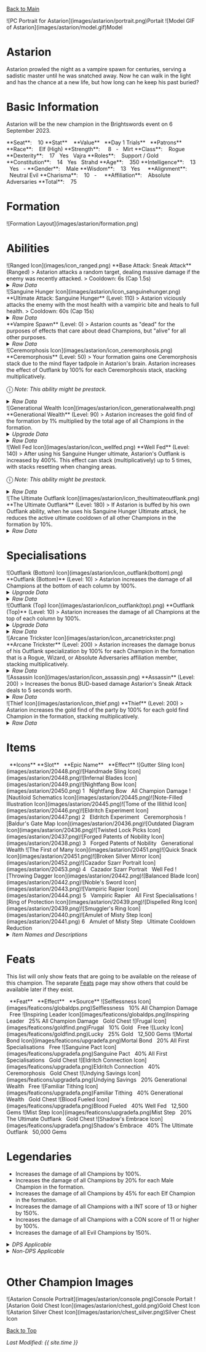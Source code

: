 [Back to Main](index.md)

<span class="championPortraitsRow">
    <span class="championPortraitsImage">
        ![PC Portrait for Astarion](images/astarion/portrait.png)Portait
    </span>
    <span class="championPortraitsImage">
        ![Model GIF of Astarion](images/astarion/model.gif)Model
    </span>
</span>

# Astarion

Astarion prowled the night as a vampire spawn for centuries, serving a sadistic master until he was snatched away. Now he can walk in the light and has the chance at a new life, but how long can he keep his past buried?

# Basic Information

Astarion will be the new champion in the Brightswords event on 6 September 2023.

<span class="champStatsTableColumn">
    <span class="champStatsTableRow">
        <span class="champStatsTableInfoHeader">
            <span style="margin-right:4px;">**Seat**:</span>
        </span>
        <span class="champStatsTableInfo">
            <span style="margin-left:8px;">10</span>
        </span>
        <span class="champStatsTableStatHeader">
            <span style="margin-right:4px;">**Stat**</span>
        </span>
        <span class="champStatsTableStatsHeader">
            <span style="margin-left:8px;">**Value**</span>
        </span>
        <span class="champStatsTableTrialsHeader">
            <span style="margin-left:8px;">**Day 1 Trials**</span>
        </span>
        <span class="champStatsTablePatronsHeader">
            <span style="margin-left:8px;">**Patrons**</span>
        </span>
    </span>
    <span class="champStatsTableRow">
        <span class="champStatsTableInfoHeader">
            <span style="margin-right:4px;">**Race**:</span>
        </span>
        <span class="champStatsTableInfo">
            <span style="margin-left:8px;">Elf (High)</span>
        </span>
        <span class="champStatsTableStatHeader">
            <span style="margin-right:4px;">**Strength**:</span>
        </span>
        <span class="champStatsTableStats">
            <span style="margin-left:13px;">8</span>
        </span>
        <span class="champStatsTableTrials">
            <span style="margin-left:8px;">-</span>
        </span>
        <span class="champStatsTablePatrons">
            <span style="margin-left:8px;">Mirt</span>
        </span>
    </span>
    <span class="champStatsTableRow">
        <span class="champStatsTableInfoHeader">
            <span style="margin-right:4px;">**Class**:</span>
        </span>
        <span class="champStatsTableInfo">
            <span style="margin-left:8px;">Rogue</span>
        </span>
        <span class="champStatsTableStatHeader">
            <span style="margin-right:4px;">**Dexterity**:</span>
        </span>
        <span class="champStatsTableStats">
            <span style="margin-left:8px;">17</span>
        </span>
        <span class="champStatsTableTrials">
            <span style="margin-left:8px;">Yes</span>
        </span>
        <span class="champStatsTablePatrons">
            <span style="margin-left:8px;">Vajra</span>
        </span>
    </span>
    <span class="champStatsTableRow">
        <span class="champStatsTableInfoHeader">
            <span style="margin-right:4px;">**Roles**:</span>
        </span>
        <span class="champStatsTableInfo">
            <span style="margin-left:8px;">Support / Gold</span>
        </span>
        <span class="champStatsTableStatHeader">
            <span style="margin-right:4px;">**Constitution**:</span>
        </span>
        <span class="champStatsTableStats">
            <span style="margin-left:8px;">14</span>
        </span>
        <span class="champStatsTableTrials">
            <span style="margin-left:8px;">Yes</span>
        </span>
        <span class="champStatsTablePatrons">
            <span style="margin-left:8px;">Strahd</span>
        </span>
    </span>
    <span class="champStatsTableRow">
        <span class="champStatsTableInfoHeader">
            <span style="margin-right:4px;">**Age**:</span>
        </span>
        <span class="champStatsTableInfo">
            <span style="margin-left:8px;">350</span>
        </span>
        <span class="champStatsTableStatHeader">
            <span style="margin-right:4px;">**Intelligence**:</span>
        </span>
        <span class="champStatsTableStats">
            <span style="margin-left:8px;">13</span>
        </span>
        <span class="champStatsTableTrials">
            <span style="margin-left:8px;">Yes</span>
        </span>
        <span class="champStatsTablePatrons">
            <span style="margin-left:8px;">-</span>
        </span>
    </span>
    <span class="champStatsTableRow">
        <span class="champStatsTableInfoHeader">
            <span style="margin-right:4px;">**Gender**:</span>
        </span>
        <span class="champStatsTableInfo">
            <span style="margin-left:8px;">Male</span>
        </span>
        <span class="champStatsTableStatHeader">
            <span style="margin-right:4px;">**Wisdom**:</span>
        </span>
        <span class="champStatsTableStats">
            <span style="margin-left:8px;">13</span>
        </span>
        <span class="champStatsTableTrials">
            <span style="margin-left:8px;">Yes</span>
        </span>
        <span class="champStatsTablePatrons">
            <span style="margin-left:8px;">&nbsp;</span>
        </span>
    </span>
    <span class="champStatsTableRow">
        <span class="champStatsTableInfoHeader">
            <span style="margin-right:4px;">**Alignment**:</span>
        </span>
        <span class="champStatsTableInfo">
            <span style="margin-left:8px;">Neutral Evil</span>
        </span>
        <span class="champStatsTableStatHeader">
            <span style="margin-right:4px;">**Charisma**:</span>
        </span>
        <span class="champStatsTableStats">
            <span style="margin-left:8px;">10</span>
        </span>
        <span class="champStatsTableTrials">
            <span style="margin-left:8px;">-</span>
        </span>
        <span class="champStatsTablePatrons">
            <span style="margin-left:8px;">&nbsp;</span>
        </span>
    </span>
    <span class="champStatsTableRow">
        <span class="champStatsTableInfoHeader">
            <span style="margin-right:4px;">**Affiliation**:</span>
        </span>
        <span class="champStatsTableInfo">
            <span style="margin-left:8px;">Absolute Adversaries</span>
        </span>
        <span class="champStatsTableStatHeader">
            <span style="margin-right:4px;">**Total**:</span>
        </span>
        <span class="champStatsTableStats">
            <span style="margin-left:8px;">75</span>
        </span>
        <span class="champStatsTableTrials">
            <span style="margin-left:8px;">&nbsp;</span>
        </span>
        <span class="champStatsTablePatrons">
            <span style="margin-left:8px;">&nbsp;</span>
        </span>
    </span>
</span>

# Formation

<span class="formationBorder">
    ![Formation Layout](images/astarion/formation.png)
</span>

# Abilities

<div markdown="1" class="abilityBorder"><div markdown="1" class="abilityBorderInner">
![Ranged Icon](images/icon_ranged.png) **Base Attack: Sneak Attack** (Ranged)
> Astarion attacks a random target, dealing massive damage if the enemy was recently attacked.  
> Cooldown: 6s (Cap 1.5s)
<details><summary><em>Raw Data</em></summary>
<p>
<pre>
{
    "description": "Astarion attacks a random target, dealing massive damage if the enemy was recently attacked.",
    "long_description": "",
    "damage_modifier": 1,
    "damage_types": ["ranged"],
    "graphic_id": 0,
    "target": "random",
    "aoe_radius": 0,
    "tags": ["ranged"],
    "num_targets": 1,
    "animations": [{
        "projectile_details": {
            "percent_height_offset": 10,
            "projectile_graphic_id": 20375,
            "projectile_speed": 1750,
            "hash": "ecac999b510d089e10f4e6a0edf92483",
            "rotation_speed": 720
        },
        "bonus_seconds_of_bud": 1,
        "teleport_sequence_name": "charge",
        "special_melee": "astarion",
        "shoot_offset": {
            "x": 50,
            "y": -125
        },
        "bud_override_upgrade_id": 12497,
        "type": "melee_attack",
        "shoot_sequence_name": "attack",
        "shoot_sound_id": 180,
        "shoot_frame": 5,
        "bonus_bud_threshold": 3
    }],
    "name": "Sneak Attack",
    "cooldown": 6,
    "id": 677
}
</pre>
</p>
</details>
</div></div>

<div markdown="1" class="abilityBorder"><div markdown="1" class="abilityBorderInner">
![Sanguine Hunger Icon](images/astarion/icon_sanguinehunger.png) **Ultimate Attack: Sanguine Hunger** (Level: 110)
> Astarion viciously attacks the enemy with the most health with a vampiric bite and heals to full health.  
> Cooldown: 60s (Cap 15s)
<details><summary><em>Raw Data</em></summary>
<p>
<pre>
{
    "description": "Astarion viciously attacks the enemy with the most health and heals to full health.",
    "long_description": "Astarion viciously attacks the enemy with the most health with a vampiric bite and heals to full health.",
    "damage_modifier": 0.03,
    "damage_types": ["melee"],
    "graphic_id": 20430,
    "target": "highest_health",
    "aoe_radius": 0,
    "tags": [
        "melee",
        "ultimate"
    ],
    "num_targets": 1,
    "animations": [{
        "damage_frame": 18,
        "teleport_sequence_name": "charge",
        "ultimate": "astarion",
        "melee_sequence_name": "ultimate",
        "type": "ultimate_attack"
    }],
    "name": "Sanguine Hunger",
    "cooldown": 60,
    "id": 678
}
</pre>
</p>
</details>
</div></div>

<div markdown="1" class="abilityBorder"><div markdown="1" class="abilityBorderInner">
**Vampire Spawn** (Level: 0)
> Astarion counts as "dead" for the purposes of effects that care about dead Champions, but "alive" for all other purposes.
<details><summary><em>Raw Data</em></summary>
<p>
<pre>
{
    "static_dps_mult": null,
    "required_level": 0,
    "effect": "effect_def,1663",
    "name": "Vampire Spawn",
    "id": 12488,
    "hero_id": 129,
    "upgrade_type": "unlock_ability",
    "default_enabled": 1,
    "required_upgrade_id": 0
}
{
    "effect_keys": [{"effect_string": "do_nothing"}],
    "requirements": "",
    "description": {"desc": "Astarion counts as \"dead\" for the purposes of effects that care about dead Champions, but \"alive\" for all other purposes."},
    "id": 1663,
    "flavour_text": "",
    "graphic_id": 0,
    "properties": {
        "is_formation_ability": true,
        "owner_use_outgoing_description": true,
        "formation_circle_icon": false
    }
}
</pre>
</p>
</details>
</div></div>

<div markdown="1" class="abilityBorder"><div markdown="1" class="abilityBorderInner">
![Ceremorphosis Icon](images/astarion/icon_ceremorphosis.png) **Ceremorphosis** (Level: 50)
> Your formation gains one Ceremorphosis stack due to the mind flayer tadpole in Astarion's brain. Astarion increases the effect of Outflank by 100% for each Ceremorphosis stack, stacking multiplicatively.

<span style="font-size:1.2em;">ⓘ</span> *Note: This ability might be prestack.*
<details><summary><em>Raw Data</em></summary>
<p>
<pre>
{
    "static_dps_mult": null,
    "required_level": 50,
    "effect": "effect_def,1664",
    "name": "Ceremorphosis",
    "id": 12489,
    "hero_id": 129,
    "upgrade_type": "unlock_ability",
    "default_enabled": 1,
    "required_upgrade_id": 0
}
{
    "effect_keys": [
        {"effect_string": "pre_stack_amount,100"},
        {
            "amount_expr": "upgrade_amount(12489,0)",
            "stack_title": "Total Ceremorphosis Stacks",
            "amount_updated_listeners": ["slot_changed"],
            "stacks_multiply": true,
            "total_title": "Total Bonus",
            "off_when_benched": true,
            "show_bonus": true,
            "amount_func": "mult",
            "stack_func": "per_ceremorphosis_stacks",
            "effect_string": "buff_upgrades,0,12493,12494",
            "desc_forced_order": 2
        },
        {
            "stack_title": "Astarion Ceremorphosis Stacks",
            "manual_stacking": true,
            "stacks_multiply": false,
            "off_when_benched": true,
            "outgoing_buffs": false,
            "effect_string": "astarion_ceremorphosis_stacks,1",
            "show_stacks": true,
            "desc_forced_order": 1
        }
    ],
    "requirements": "",
    "description": {"desc": "Your formation gains one Ceremorphosis stack due to the mind flayer tadpole in Astarion's brain. Astarion increases the effect of Outflank by $(amount)% for each Ceremorphosis stack, stacking multiplicatively."},
    "id": 1664,
    "flavour_text": "",
    "graphic_id": 20421,
    "properties": {
        "indexed_effect_properties": true,
        "retain_on_slot_changed": true,
        "is_formation_ability": true,
        "default_bonus_index": 0,
        "owner_use_outgoing_description": true,
        "per_effect_index_bonuses": true
    }
}
</pre>
</p>
</details>
</div></div>

<div markdown="1" class="abilityBorder"><div markdown="1" class="abilityBorderInner">
![Generational Wealth Icon](images/astarion/icon_generationalwealth.png) **Generational Wealth** (Level: 90)
> Astarion increases the gold find of the formation by 1% multiplied by the total age of all Champions in the formation.
<details><summary><em>Upgrade Data</em></summary>
<p>
<pre>
Upgrades:
      290: 100%
      590: 100%
      990: 100%
    1,490: 100%
    1,990: 100%
    2,490: 100%

    Total Upgrade Bonus: 6,300%
</pre>
</p>
</details>
<details><summary><em>Raw Data</em></summary>
<p>
<pre>
{
    "static_dps_mult": null,
    "required_level": 90,
    "effect": "effect_def,1665",
    "name": "Generational Wealth",
    "id": 12490,
    "hero_id": 129,
    "upgrade_type": "unlock_ability",
    "default_enabled": 1,
    "required_upgrade_id": 0
}
{
    "effect_keys": [{
        "stack_title": "Total Age",
        "amount_updated_listeners": ["slot_changed"],
        "stacks_multiply": false,
        "off_when_benched": true,
        "show_bonus": true,
        "amount_func": "add",
        "stack_func": "per_hero_attribute",
        "per_hero_expr": "age",
        "effect_string": "gold_multiplier_mult,1"
    }],
    "requirements": "",
    "description": {"desc": "Astarion increases the gold find of the formation by $(amount)% multiplied by the total age of all Champions in the formation."},
    "id": 1665,
    "flavour_text": "",
    "graphic_id": 20422,
    "properties": {
        "is_formation_ability": true,
        "owner_use_outgoing_description": true
    }
}
</pre>
</p>
</details>
</div></div>

<div markdown="1" class="abilityBorder"><div markdown="1" class="abilityBorderInner">
![Well Fed Icon](images/astarion/icon_wellfed.png) **Well Fed** (Level: 140)
> After using his Sanguine Hunger ultimate, Astarion's Outflank is increased by 400%. This effect can stack (multiplicatively) up to 5 times, with stacks resetting when changing areas.

<span style="font-size:1.2em;">ⓘ</span> *Note: This ability might be prestack.*
<details><summary><em>Raw Data</em></summary>
<p>
<pre>
{
    "static_dps_mult": null,
    "required_level": 140,
    "effect": "effect_def,1666",
    "name": "Well Fed",
    "id": 12491,
    "hero_id": 129,
    "upgrade_type": "unlock_ability",
    "default_enabled": 1,
    "required_upgrade_id": 0
}
{
    "effect_keys": [
        {"effect_string": "pre_stack_amount,400"},
        {
            "amount_expr": "upgrade_amount(12491,0)",
            "stack_title": "Well Fed Stacks",
            "stacks_multiply": true,
            "show_bonus": true,
            "effect_string": "buff_upgrades,0,12493,12494",
            "max_stacks": 5,
            "more_triggers": [{
                "action": {"type": "reset"},
                "trigger": "area_changed"
            }],
            "stacks_on_trigger": "owner_ultimate_attack"
        }
    ],
    "requirements": "",
    "description": {"desc": "After using his Sanguine Hunger ultimate, Astarion's Outflank is increased by $(amount)%. This effect can stack (multiplicatively) up to 5 times, with stacks resetting when changing areas."},
    "id": 1666,
    "flavour_text": "",
    "graphic_id": 20424,
    "properties": {
        "indexed_effect_properties": true,
        "retain_on_slot_changed": true,
        "is_formation_ability": true,
        "default_bonus_index": 0,
        "owner_use_outgoing_description": true,
        "per_effect_index_bonuses": true
    }
}
</pre>
</p>
</details>
</div></div>

<div markdown="1" class="abilityBorder"><div markdown="1" class="abilityBorderInner">
![The Ultimate Outflank Icon](images/astarion/icon_theultimateoutflank.png) **The Ultimate Outflank** (Level: 180)
> If Astarion is buffed by his own Outflank ability, when he uses his Sanguine Hunger Ultimate attack, he reduces the active ultimate cooldown of all other Champions in the formation by 10%.
<details><summary><em>Raw Data</em></summary>
<p>
<pre>
{
    "static_dps_mult": null,
    "required_level": 180,
    "effect": "effect_def,1667",
    "tip_text": "Astarion reduces ultimate cooldowns of other Champions when he uses his ultimate if he is buffed by his own Outflank ability.",
    "name": "The Ultimate Outflank",
    "id": 12492,
    "hero_id": 129,
    "upgrade_type": "unlock_ability",
    "default_enabled": 1,
    "required_upgrade_id": 0
}
{
    "effect_keys": [{
        "effect_string": "astarion_the_ultimate_outflake,10",
        "hero_id_blacklist": [43]
    }],
    "requirements": "",
    "description": {"desc": "If Astarion is buffed by his own Outflank ability, when he uses his Sanguine Hunger Ultimate attack, he reduces the active ultimate cooldown of all other Champions in the formation by $(amount)%."},
    "id": 1667,
    "flavour_text": "",
    "graphic_id": 20423,
    "properties": {
        "is_formation_ability": true,
        "owner_use_outgoing_description": true
    }
}
</pre>
</p>
</details>
</div></div>

# Specialisations

<div markdown="1" class="abilityBorder"><div markdown="1" class="abilityBorderInner">
![Outflank (Bottom) Icon](images/astarion/icon_outflank(bottom).png) **Outflank (Bottom)** (Level: 10)
> Astarion increases the damage of all Champions at the bottom of each column by 100%.
<details><summary><em>Upgrade Data</em></summary>
<p>
<pre>
Upgrades:
       80: 100%
      150: 100%
      230: 100%
      300: 100%
      400: 100%
      500: 100%
      600: 100%
      750: 100%
      900: 100%
    1,100: 100%
    1,200: 100%
    1,350: 100%
    1,550: 100%
    1,720: 100%
    1,880: 100%
    2,050: 100%
    2,200: 100%
    2,360: 100%
    2,510: 100%
    2,600: 100%
    2,760: 100%

    Total Upgrade Bonus: 2.10e08%
</pre>
</p>
</details>
<details><summary><em>Raw Data</em></summary>
<p>
<pre>
{
    "specialization_name": "Outflank (Bottom)",
    "required_level": 10,
    "specialization_graphic_id": 20427,
    "upgrade_type": "unlock_ability",
    "static_dps_mult": null,
    "effect": "effect_def,1669",
    "tip_text": "Astarion increases the damage of all champions on either the top or the bottom of each column, based on your choice.",
    "name": "Outflank (Bottom)",
    "id": 12494,
    "hero_id": 129,
    "default_enabled": 1,
    "required_upgrade_id": 0,
    "specialization_description": "Astarion looks to the bottom of the formation to deal the most damage."
}
{
    "effect_keys": [{
        "off_when_benched": true,
        "effect_string": "hero_dps_multiplier_mult,100",
        "targets": ["bottom_row_of_each_column"]
    }],
    "requirements": "",
    "description": {"desc": "Astarion increases the damage of all Champions at the bottom of each column by $(amount)%"},
    "id": 1669,
    "flavour_text": "",
    "graphic_id": 20758,
    "properties": {
        "is_formation_ability": true,
        "owner_use_outgoing_description": true,
        "type": "upgrade",
        "tracking_name": "outflank"
    }
}
</pre>
</p>
</details>
</div></div>

<div markdown="1" class="abilityBorder"><div markdown="1" class="abilityBorderInner">
![Outflank (Top) Icon](images/astarion/icon_outflank(top).png) **Outflank (Top)** (Level: 10)
> Astarion increases the damage of all Champions at the top of each column by 100%.
<details><summary><em>Upgrade Data</em></summary>
<p>
<pre>
Upgrades:
       80: 100%
      150: 100%
      230: 100%
      300: 100%
      400: 100%
      500: 100%
      600: 100%
      750: 100%
      900: 100%
    1,100: 100%
    1,200: 100%
    1,350: 100%
    1,550: 100%
    1,720: 100%
    1,880: 100%
    2,050: 100%
    2,200: 100%
    2,360: 100%
    2,510: 100%
    2,600: 100%
    2,760: 100%

    Total Upgrade Bonus: 2.10e08%
</pre>
</p>
</details>
<details><summary><em>Raw Data</em></summary>
<p>
<pre>
{
    "specialization_name": "Outflank (Top)",
    "required_level": 10,
    "specialization_graphic_id": 20428,
    "upgrade_type": "unlock_ability",
    "static_dps_mult": null,
    "effect": "effect_def,1668",
    "tip_text": "Astarion increases the damage of all champions on either the top or the bottom of each column, based on your choice.",
    "name": "Outflank (Top)",
    "id": 12493,
    "hero_id": 129,
    "default_enabled": 1,
    "required_upgrade_id": 0,
    "specialization_description": "Astarion looks to the top of the formation to deal the most damage."
}
{
    "effect_keys": [{
        "off_when_benched": true,
        "effect_string": "hero_dps_multiplier_mult,100",
        "targets": ["top_row_of_each_column"]
    }],
    "requirements": "",
    "description": {"desc": "Astarion increases the damage of all Champions at the top of each column by $(amount)%."},
    "id": 1668,
    "flavour_text": "",
    "graphic_id": 20759,
    "properties": {
        "is_formation_ability": true,
        "owner_use_outgoing_description": true,
        "type": "upgrade",
        "tracking_name": "outflank"
    }
}
</pre>
</p>
</details>
</div></div>

<div markdown="1" class="abilityBorder"><div markdown="1" class="abilityBorderInner">
![Arcane Trickster Icon](images/astarion/icon_arcanetrickster.png) **Arcane Trickster** (Level: 200)
> Astarion increases the damage bonus of his Outflank specialization by 100% for each Champion in the formation that is a Rogue, Wizard, or Absolute Adversaries affiliation member, stacking multiplicatively.
<details><summary><em>Raw Data</em></summary>
<p>
<pre>
{
    "static_dps_mult": null,
    "specialization_name": "Arcane Trickster",
    "required_level": 200,
    "effect": "effect_def,1671",
    "name": "Arcane Trickster",
    "specialization_graphic_id": 20425,
    "id": 12496,
    "hero_id": 129,
    "upgrade_type": "unlock_ability",
    "default_enabled": 1,
    "required_upgrade_id": 0,
    "specialization_description": "Astarion works best with fellow rogues, wizards, and Absolute Adversaries affiliation members."
}
{
    "effect_keys": [{
        "stack_title": "Qualified Champions",
        "amount_updated_listeners": [
            "hero_tags_changed",
            "slot_changed"
        ],
        "show_bonus": true,
        "amount_func": "mult",
        "stack_func": "per_hero",
        "effect_string": "buff_upgrades,100,12493,12494",
        "tag": "absoluteadversaries|rogue|wizard"
    }],
    "requirements": "",
    "description": {"desc": "Astarion increases the damage bonus of his Outflank specialization by $(amount)% for each Champion in the formation that is a Rogue, Wizard, or Absolute Adversaries affiliation member, stacking multiplicatively."},
    "id": 1671,
    "flavour_text": "",
    "graphic_id": 0,
    "properties": {
        "is_formation_ability": true,
        "spec_option_post_apply_info": "Qualified Champions: $num_stacks",
        "owner_use_outgoing_description": true,
        "type": "upgrade",
        "formation_circle_icon": false
    }
}
</pre>
</p>
</details>
</div></div>

<div markdown="1" class="abilityBorder"><div markdown="1" class="abilityBorderInner">
![Assassin Icon](images/astarion/icon_assassin.png) **Assassin** (Level: 200)
> Increases the bonus BUD-based damage Astarion's Sneak Attack deals to 5 seconds worth.
<details><summary><em>Raw Data</em></summary>
<p>
<pre>
{
    "static_dps_mult": null,
    "specialization_name": "Assassin",
    "required_level": 200,
    "effect": "effect_def,1672",
    "name": "Assassin",
    "specialization_graphic_id": 20426,
    "id": 12497,
    "hero_id": 129,
    "upgrade_type": "unlock_ability",
    "default_enabled": 1,
    "required_upgrade_id": 0,
    "specialization_description": "Astarion focuses on dealing more damage when he attacks an enemy who has been recently attacked by an ally."
}
{
    "effect_keys": [{"effect_string": "do_nothing,5"}],
    "requirements": "",
    "description": {"desc": "Increases the bonus BUD-based damage Astarion's Sneak Attack deals to $(amount) seconds worth."},
    "id": 1672,
    "flavour_text": "",
    "graphic_id": 0,
    "properties": {
        "is_formation_ability": true,
        "owner_use_outgoing_description": true,
        "type": "upgrade",
        "formation_circle_icon": false
    }
}
</pre>
</p>
</details>
</div></div>

<div markdown="1" class="abilityBorder"><div markdown="1" class="abilityBorderInner">
![Thief Icon](images/astarion/icon_thief.png) **Thief** (Level: 200)
> Astarion increases the gold find of the party by 100% for each gold find Champion in the formation, stacking multiplicatively.
<details><summary><em>Raw Data</em></summary>
<p>
<pre>
{
    "static_dps_mult": null,
    "specialization_name": "Thief",
    "required_level": 200,
    "effect": "effect_def,1670",
    "name": "Thief",
    "specialization_graphic_id": 20429,
    "id": 12495,
    "hero_id": 129,
    "upgrade_type": "unlock_ability",
    "default_enabled": 1,
    "required_upgrade_id": 0,
    "specialization_description": "Astarion schemes with other gold find Champions in the formation to \"obtain\" even more gold."
}
{
    "effect_keys": [{"effect_string": "gold_mult_per_tagged_crusader_mult,100,gold"}],
    "requirements": "",
    "description": {"desc": "Astarion increases the gold find of the party by $(amount)% for each gold find Champion in the formation, stacking multiplicatively."},
    "id": 1670,
    "flavour_text": "",
    "graphic_id": 0,
    "properties": {
        "is_formation_ability": true,
        "spec_option_post_apply_info": "Qualified Champions: $num_stacks",
        "owner_use_outgoing_description": true,
        "type": "upgrade",
        "formation_circle_icon": false
    }
}
</pre>
</p>
</details>
</div></div>

# Items

<span class="itemTableColumn">
    <span class="itemTableRowHeader">
        <span class="itemTableIcon" style="align-items:center;">
            <span style="margin-left:8px;">**Icons**</span>
        </span>
        <span class="itemTableSlot">
            <span>**Slot**</span>
        </span>
        <span class="itemTableName">
            <span style="margin-left: 8px;">**Epic Name**</span>
        </span>
        <span class="itemTableEffect">
            <span style="margin-left: 8px;">**Effect**</span>
        </span>
    </span>
    <span class="itemTableRow">
        <span class="itemTableIcon" style="align-items:center;">
            <span class="itemTableIcon1">![Gutter Sling Icon](images/astarion/20448.png)</span><span class="itemTableIcon2">![Handmade Sling Icon](images/astarion/20448.png)</span><span class="itemTableIcon3">![Infernal Blades Icon](images/astarion/20449.png)</span><span class="itemTableIcon4">![Nightfang Bow Icon](images/astarion/20450.png)</span>
        </span>
        <span class="itemTableSlot">
            <span>1</span>
        </span>
        <span class="itemTableName">
            <span style="margin-left: 8px;">Nightfang Bow</span>
        </span>
        <span class="itemTableEffect">
            <span style="margin-left: 8px;">All Champion Damage</span>
        </span>
    </span>
    <span class="itemTableRow">
        <span class="itemTableIcon" style="align-items:center;">
            <span class="itemTableIcon1">![Nautiloid Schematics Icon](images/astarion/20445.png)</span><span class="itemTableIcon2">![Note-Filled Illustration Icon](images/astarion/20445.png)</span><span class="itemTableIcon3">![Tome of the Illithid Icon](images/astarion/20446.png)</span><span class="itemTableIcon4">![Eldritch Experiment Icon](images/astarion/20447.png)</span>
        </span>
        <span class="itemTableSlot">
            <span>2</span>
        </span>
        <span class="itemTableName">
            <span style="margin-left: 8px;">Eldritch Experiment</span>
        </span>
        <span class="itemTableEffect">
            <span style="margin-left: 8px;">Ceremorphosis</span>
        </span>
    </span>
    <span class="itemTableRow">
        <span class="itemTableIcon" style="align-items:center;">
            <span class="itemTableIcon1">![Baldur's Gate Map Icon](images/astarion/20436.png)</span><span class="itemTableIcon2">![Outdated Diagram Icon](images/astarion/20436.png)</span><span class="itemTableIcon3">![Twisted Lock Picks Icon](images/astarion/20437.png)</span><span class="itemTableIcon4">![Forged Patents of Nobility Icon](images/astarion/20438.png)</span>
        </span>
        <span class="itemTableSlot">
            <span>3</span>
        </span>
        <span class="itemTableName">
            <span style="margin-left: 8px;">Forged Patents of Nobility</span>
        </span>
        <span class="itemTableEffect">
            <span style="margin-left: 8px;">Generational Wealth</span>
        </span>
    </span>
    <span class="itemTableRow">
        <span class="itemTableIcon" style="align-items:center;">
            <span class="itemTableIcon1">![The First of Many Icon](images/astarion/20451.png)</span><span class="itemTableIcon2">![Quick Snack Icon](images/astarion/20451.png)</span><span class="itemTableIcon3">![Broken Silver Mirror Icon](images/astarion/20452.png)</span><span class="itemTableIcon4">![Cazador Szarr Portrait Icon](images/astarion/20453.png)</span>
        </span>
        <span class="itemTableSlot">
            <span>4</span>
        </span>
        <span class="itemTableName">
            <span style="margin-left: 8px;">Cazador Szarr Portrait</span>
        </span>
        <span class="itemTableEffect">
            <span style="margin-left: 8px;">Well Fed</span>
        </span>
    </span>
    <span class="itemTableRow">
        <span class="itemTableIcon" style="align-items:center;">
            <span class="itemTableIcon1">![Throwing Dagger Icon](images/astarion/20442.png)</span><span class="itemTableIcon2">![Balanced Blade Icon](images/astarion/20442.png)</span><span class="itemTableIcon3">![Noble's Sword Icon](images/astarion/20443.png)</span><span class="itemTableIcon4">![Vampiric Rapier Icon](images/astarion/20444.png)</span>
        </span>
        <span class="itemTableSlot">
            <span>5</span>
        </span>
        <span class="itemTableName">
            <span style="margin-left: 8px;">Vampiric Rapier</span>
        </span>
        <span class="itemTableEffect">
            <span style="margin-left: 8px;">All First Specialisations</span>
        </span>
    </span>
    <span class="itemTableRow">
        <span class="itemTableIcon" style="align-items:center;">
            <span class="itemTableIcon1">![Ring of Protection Icon](images/astarion/20439.png)</span><span class="itemTableIcon2">![Dispelled Ring Icon](images/astarion/20439.png)</span><span class="itemTableIcon3">![Smuggler's Ring Icon](images/astarion/20440.png)</span><span class="itemTableIcon4">![Amulet of Misty Step Icon](images/astarion/20441.png)</span>
        </span>
        <span class="itemTableSlot">
            <span>6</span>
        </span>
        <span class="itemTableName">
            <span style="margin-left: 8px;">Amulet of Misty Step</span>
        </span>
        <span class="itemTableEffect">
            <span style="margin-left: 8px;">Ultimate Cooldown Reduction</span>
        </span>
    </span>
</span>

<details><summary><em>Item Names and Descriptions</em></summary>
<p>
<pre>
Slot 1:
              Gutter Sling: I found this in a gutter. It may look disgusting, but it's deadly.
                            ...to rats.
            Handmade Sling: It won't take down an owlbear, but perhaps a kobold? If the wind is
                            right...
           Infernal Blades: Don't ask where these came from, you don't want to know.
             Nightfang Bow: Showy AND deadly? Oh it's perfect, darling!

Slot 2:
      Nautiloid Schematics: The others don't need to know I have this. It's for my own
                            ...research.
  Note-Filled Illustration: These have been fascinating. I think I'm getting closer to
                            something...
      Tome of the Illithid: Could it work? It shouldn't be possible. None of this should be
                            possible...
       Eldritch Experiment: If this goes the way I hope -- I'll never have to fear the sun
                            again.

Slot 3:
         Baldur's Gate Map: This is one of my few possessions now that I serve Cazador...
          Outdated Diagram: This used to be accurate. Now it feels more like an ancient
                            painting than a map.
        Twisted Lock Picks: I've been told these will never break. I'll put that to the test.
Forged Patents of Nobility: No one will question my nobility now. Or they shouldn't for the
                            coin I paid.

Slot 4:
         The First of Many: Well, that was... disgusting.
               Quick Snack: It may not be dignified, but needs must.
      Broken Silver Mirror: Someday I'll see my face again. You're lucky enough to see it every
                            day.
    Cazador Szarr Portrait: Did you ever hate something so much, you just couldn't part with
                            it?

Slot 5:
           Throwing Dagger: Better than a sling, that's for sure.
            Balanced Blade: I'm much better with these than I expected. I'll have to get them
                            enchanted...
             Noble's Sword: Yes, this is mine. No, you don't need to know where I got it.
           Vampiric Rapier: They'll lose the blood regardless. This just happens to save it for
                            me.

Slot 6:
        Ring of Protection: I picked up this little treasure with the coin I made from
                            OnlyFangs.
            Dispelled Ring: Well, it was good while it lasted.
           Smuggler's Ring: Tav gave this to me and said it would suit me well. They were
                            right.
      Amulet of Misty Step: Stabbing your enemies gets much easier when you can simply appear
                            behind them.
</pre>
</p>
</details>

# Feats

This list will only show feats that are going to be available on the release of this champion. The separate [Feats](feats.md) page may show others that could be available later if they exist.

<span class="featTableColumn">
    <span class="featTableRowHeader">
        <span class="featTableIcon1">
            <span style="margin-left:8px;">**Feat**</span>
        </span>
        <span class="featTableEffect">
            <span style="margin-left: 8px;">**Effect**</span>
        </span>
        <span class="featTableSource">
            <span style="margin-left: 8px;">**Source**</span>
        </span>
    </span>
    <span class="featTableRow">
        <span class="featTableIcon2">
            ![Selflessness Icon](images/featicons/globaldps.png)Selflessness
        </span>
        <span class="featTableEffect">
            <span style="margin-left: 8px;">10% All Champion Damage</span>
        </span>
        <span class="featTableSource">
            <span style="margin-left: 8px;">Free</span>
        </span>
    </span>
    <span class="featTableRow">
        <span class="featTableIcon3">
            ![Inspiring Leader Icon](images/featicons/globaldps.png)Inspiring Leader
        </span>
        <span class="featTableEffect">
            <span style="margin-left: 8px;">25% All Champion Damage</span>
        </span>
        <span class="featTableSource">
            <span style="margin-left: 8px;">Gold Chest</span>
        </span>
    </span>
    <span class="featTableRow">
        <span class="featTableIcon2">
            ![Frugal Icon](images/featicons/goldfind.png)Frugal
        </span>
        <span class="featTableEffect">
            <span style="margin-left: 8px;">10% Gold</span>
        </span>
        <span class="featTableSource">
            <span style="margin-left: 8px;">Free</span>
        </span>
    </span>
    <span class="featTableRow">
        <span class="featTableIcon3">
            ![Lucky Icon](images/featicons/goldfind.png)Lucky
        </span>
        <span class="featTableEffect">
            <span style="margin-left: 8px;">25% Gold</span>
        </span>
        <span class="featTableSource">
            <span style="margin-left: 8px;">12,500 Gems</span>
        </span>
    </span>
    <span class="featTableRow">
        <span class="featTableIcon2">
            ![Mortal Bond Icon](images/featicons/upgradefa.png)Mortal Bond
        </span>
        <span class="featTableEffect">
            <span style="margin-left: 8px;">20% All First Specialisations</span>
        </span>
        <span class="featTableSource">
            <span style="margin-left: 8px;">Free</span>
        </span>
    </span>
    <span class="featTableRow">
        <span class="featTableIcon3">
            ![Sanguine Pact Icon](images/featicons/upgradefa.png)Sanguine Pact
        </span>
        <span class="featTableEffect">
            <span style="margin-left: 8px;">40% All First Specialisations</span>
        </span>
        <span class="featTableSource">
            <span style="margin-left: 8px;">Gold Chest</span>
        </span>
    </span>
    <span class="featTableRow">
        <span class="featTableIcon3">
            ![Eldritch Connection Icon](images/featicons/upgradefa.png)Eldritch Connection
        </span>
        <span class="featTableEffect">
            <span style="margin-left: 8px;">40% Ceremorphosis</span>
        </span>
        <span class="featTableSource">
            <span style="margin-left: 8px;">Gold Chest</span>
        </span>
    </span>
    <span class="featTableRow">
        <span class="featTableIcon2">
            ![Undying Savings Icon](images/featicons/upgradefa.png)Undying Savings
        </span>
        <span class="featTableEffect">
            <span style="margin-left: 8px;">20% Generational Wealth</span>
        </span>
        <span class="featTableSource">
            <span style="margin-left: 8px;">Free</span>
        </span>
    </span>
    <span class="featTableRow">
        <span class="featTableIcon3">
            ![Familiar Tithing Icon](images/featicons/upgradefa.png)Familiar Tithing
        </span>
        <span class="featTableEffect">
            <span style="margin-left: 8px;">40% Generational Wealth</span>
        </span>
        <span class="featTableSource">
            <span style="margin-left: 8px;">Gold Chest</span>
        </span>
    </span>
    <span class="featTableRow">
        <span class="featTableIcon3">
            ![Blood Fueled Icon](images/featicons/upgradefa.png)Blood Fueled
        </span>
        <span class="featTableEffect">
            <span style="margin-left: 8px;">40% Well Fed</span>
        </span>
        <span class="featTableSource">
            <span style="margin-left: 8px;">12,500 Gems</span>
        </span>
    </span>
    <span class="featTableRow">
        <span class="featTableIcon3">
            ![Mist Step Icon](images/featicons/upgradefa.png)Mist Step
        </span>
        <span class="featTableEffect">
            <span style="margin-left: 8px;">20% The Ultimate Outflank</span>
        </span>
        <span class="featTableSource">
            <span style="margin-left: 8px;">Gold Chest</span>
        </span>
    </span>
    <span class="featTableRow">
        <span class="featTableIcon4">
            ![Shadow's Embrace Icon](images/featicons/upgradefa.png)Shadow's Embrace
        </span>
        <span class="featTableEffect">
            <span style="margin-left: 8px;">40% The Ultimate Outflank</span>
        </span>
        <span class="featTableSource">
            <span style="margin-left: 8px;">50,000 Gems</span>
        </span>
    </span>
</span>

# Legendaries

* Increases the damage of all Champions by 100%.
* Increases the damage of all Champions by 20% for each Male Champion in the formation.
* Increases the damage of all Champions by 45% for each Elf Champion in the formation.
* Increases the damage of all Champions with a INT score of 13 or higher by 150%.
* Increases the damage of all Champions with a CON score of 11 or higher by 100%.
* Increases the damage of all Evil Champions by 150%.

<details><summary><em>DPS Applicable</em></summary>
<p>
<pre>
     Arkhan: 5 / 6
    Artemis: 6 / 6
    Asharra: 4 / 6
      Azaka: 4 / 6
     Binwin: 4 / 6
   Birdsong: 5 / 6
Black Viper: 4 / 6
 Catti-brie: 5 / 6
     D'hani: 4 / 6
     Delina: 5 / 6
    Dhadius: 4 / 6
     Drizzt: 4 / 6
    Farideh: 5 / 6
        Fen: 6 / 6
      Grimm: 4 / 6
     Gromma: 4 / 6
       Ishi: 4 / 6
    Jaheira: 4 / 6
    Jamilah: 4 / 6
   Jarlaxle: 6 / 6
        Jim: 4 / 6
       Kent: 5 / 6
      Krond: 6 / 6
       Krux: 4 / 6
    Lae'zel: 5 / 6
     Lucius: 4 / 6
      Makos: 6 / 6
      Minsc: 4 / 6
      NERDS: 4 / 6
     Nahara: 4 / 6
      Nixie: 4 / 6
      Nrakk: 4 / 6
     Orisha: 4 / 6
   Prudence: 6 / 6
      Strix: 5 / 6
     Warden: 5 / 6
    Warduke: 5 / 6
      Zorbu: 4 / 6
</pre>
</p>
</details>
<details><summary><em>Non-DPS Applicable</em></summary>
<p>
<pre>
          Aila: 4 / 6
       Alyndra: 5 / 6
       Antrius: 4 / 6
      Astarion: 6 / 6
         Avren: 5 / 6
          BBEG: 5 / 6
       Baeloth: 6 / 6
        Beadle: 5 / 6
       Blooshi: 6 / 6
          Brig: 4 / 6
          Briv: 4 / 6
       Bruenor: 4 / 6
      Calliope: 4 / 6
       Celeste: 4 / 6
       Corazón: 5 / 6
        Deekin: 4 / 6
       Desmond: 4 / 6
           Dob: 5 / 6
        Donaar: 4 / 6
    Dragonbait: 5 / 6
Dungeon Master: 5 / 6
        Egbert: 4 / 6
       Evandra: 4 / 6
        Evelyn: 4 / 6
     Ezmerelda: 5 / 6
        Freely: 3 / 6
       Gazrick: 5 / 6
      Hew Maan: 5 / 6
         Hitch: 5 / 6
         Imoen: 5 / 6
      K'thriss: 4 / 6
         Korth: 5 / 6
         Krull: 5 / 6
        Krydle: 5 / 6
       Lazaapz: 6 / 6
         Mehen: 5 / 6
          Melf: 5 / 6
      Merilwen: 5 / 6
         Miria: 6 / 6
        Môrgæn: 5 / 6
        Nayeli: 4 / 6
         Nerys: 4 / 6
        Nordom: 5 / 6
          Nova: 5 / 6
          Omin: 4 / 6
        Orkira: 4 / 6
       Paultin: 5 / 6
      Penelope: 4 / 6
         Pwent: 4 / 6
        Qillek: 5 / 6
         Regis: 5 / 6
          Reya: 5 / 6
          Rust: 4 / 6
        Selise: 5 / 6
        Sentry: 4 / 6
     Sgt. Knox: 4 / 6
         Shaka: 5 / 6
       Shandie: 5 / 6
      Sisaspia: 6 / 6
        Solaak: 5 / 6
         Spurt: 5 / 6
         Stoki: 5 / 6
   Strongheart: 4 / 6
         Talin: 5 / 6
       Tatyana: 4 / 6
        Turiel: 5 / 6
         Uriah: 4 / 6
     Valentine: 4 / 6
            Vi: 5 / 6
       Viconia: 5 / 6
      Vin Ursa: 6 / 6
       Vlahnya: 4 / 6
      Voronika: 5 / 6
        Walnut: 4 / 6
        Widdle: 5 / 6
        Xander: 4 / 6
      Xerophon: 4 / 6
</pre>
</p>
</details>
<br />

# Other Champion Images

<span class="championImagesColumn">
    <span class="championImagesRow">
        <span class="championImagesPortrait">
            ![Astarion Console Portrait](images/astarion/console.png)Console Portait
        </span>
    </span>
    <span class="championImagesRow">
        <span class="championImagesChests">
            ![Astarion Gold Chest Icon](images/astarion/chest_gold.png)Gold Chest Icon
        </span>
        <span class="championImagesChests">
            ![Astarion Silver Chest Icon](images/astarion/chest_silver.png)Silver Chest Icon
        </span>
    </span>
</span>

[Back to Top](#top)

*Last Modified: {{ site.time }}*
